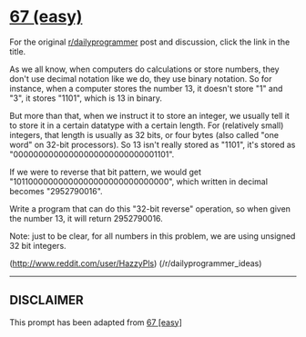 # [67 (easy)](https://www.reddit.com/r/dailyprogrammer/comments/vbr0z/6202012_challenge_67_easy/)

For the original [r/dailyprogrammer](https://www.reddit.com/r/dailyprogrammer/) post and discussion, click the link in the title.

As we all know, when computers do calculations or store numbers, they don't use decimal notation like we do, they use binary notation. So for instance, when a computer stores the number 13, it doesn't store "1" and "3", it stores "1101", which is 13 in binary.

But more than that, when we instruct it to store an integer, we usually tell it to store it in a certain datatype with a certain length. For (relatively small) integers, that length is usually as 32 bits, or four bytes (also called "one word" on 32-bit processors). So 13 isn't really stored as "1101", it's stored as "00000000000000000000000000001101".

If we were to reverse that bit pattern, we would get "10110000000000000000000000000000", which written in decimal becomes "2952790016".

Write a program that can do this "32-bit reverse" operation, so when given the number 13, it will return 2952790016. 

Note: just to be clear, for all numbers in this problem, we are using unsigned 32 bit integers.

(http://www.reddit.com/user/HazzyPls)
(/r/dailyprogrammer_ideas)

----
## **DISCLAIMER**
This prompt has been adapted from [67 [easy]](https://www.reddit.com/r/dailyprogrammer/comments/vbr0z/6202012_challenge_67_easy/
)
